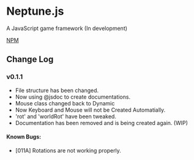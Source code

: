 # Neptune.js
A JavaScript game framework
(In development)

[NPM](https://www.npmjs.com/package/@neptune-js/neptune)

## Change Log

### v0.1.1
* File structure has been changed. 
* Now using @jsdoc to create documentations.
* Mouse class changed back to Dynamic
* Now Keyboard and Mouse will not be Created Automatially.
* 'rot' and 'worldRot' have been tweaked.
* Documentation has been removed and is being created again. (WIP)

#### Known Bugs:
* [011A] Rotations are not working properly.